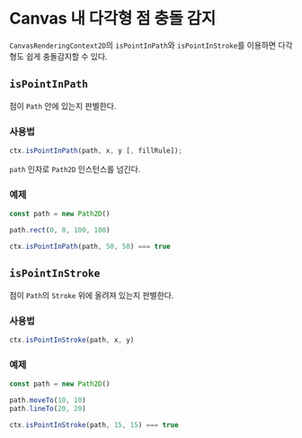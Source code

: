 # Canvas 내 다각형 점 충돌 감지

`CanvasRenderingContext2D`의 `isPointInPath`와 `isPointInStroke`를 이용하면 다각형도 쉽게 충돌감지할 수 있다.

## `isPointInPath`

점이 `Path` 안에 있는지 판별한다.

### 사용법

```js
ctx.isPointInPath(path, x, y [, fillRule]);
```

`path` 인자로 `Path2D` 인스턴스를 넘긴다.

### 예제

```js
const path = new Path2D()

path.rect(0, 0, 100, 100)

ctx.isPointInPath(path, 50, 50) === true
```

## `isPointInStroke`

점이 `Path`의 `Stroke` 위에 올려져 있는지 판별한다.

### 사용법

```js
ctx.isPointInStroke(path, x, y)
```

### 예제

```js
const path = new Path2D()

path.moveTo(10, 10)
path.lineTo(20, 20)

ctx.isPointInStroke(path, 15, 15) === true
```
